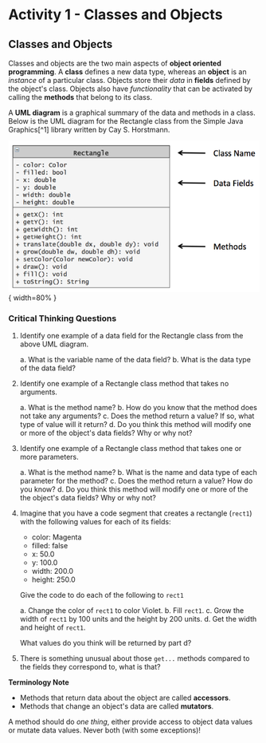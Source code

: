 # Activity 1 - Classes and Objects

## Classes and Objects

Classes and objects are the two main aspects of **object oriented programming**. A **class**
defines a new data type, whereas an **object** is an *instance* of a particular class. Objects
store their *data* in **fields** defined by the object's class. Objects also have
*functionality* that can be activated by calling the **methods** that belong to its class.

A **UML diagram** is a graphical summary of the data and methods in a class.  Below is the
UML diagram for the Rectangle class from the Simple Java Graphics[^1] library written by Cay S. Horstmann.

![](../images/uml_rectangle.png){ width=80% }

### Critical Thinking Questions

1. Identify one example of a data field for the Rectangle class from the above UML diagram.

	a. What is the variable name of the data field?
	b. What is the data type of the data field?

2. Identify one example of a Rectangle class method that takes no arguments.

	a. What is the method name?
	b. How do you know that the method does not take any arguments?
	c. Does the method return a value? If so, what type of value will it return?
	d. Do you think this method will modify one or more of the object's data fields? Why or why not?

3. Identify one example of a Rectangle class method that takes one or more parameters.

	a. What is the method name?
	b. What is the name and data type of each parameter for the method?
	c. Does the method return a value? How do you know?
	d. Do you think this method will modify one or more of the the object's data fields? Why or why not?

4. Imagine that you have a code segment that creates a rectangle (`rect1`) with the following values for each of its fields:

	- color: Magenta
	- filled: false
	- x: 50.0
	- y: 100.0
	- width: 200.0
	- height: 250.0

	Give the code to do each of the following to `rect1`

	a. Change the color of `rect1` to color Violet.
	b. Fill `rect1`.
	c. Grow the width of `rect1` by 100 units and the height by 200 units.
	d. Get the width and height of `rect1`.

	What values do you think will be returned by part d?

5. There is something unusual about those `get...` methods compared to the fields they correspond to, what is that?

**Terminology Note**

- Methods that return data about the object are called **accessors**.
- Methods that change an object's data are called **mutators**.

A method should do *one thing*, either provide access to object data values or mutate data values.
Never both (with some exceptions)!
